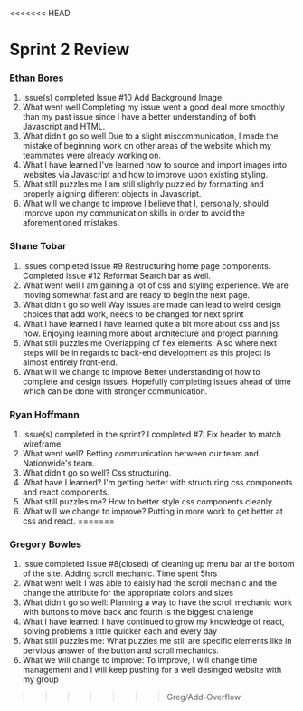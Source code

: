 <<<<<<< HEAD
# Sprint 2 Review
### Ethan Bores
1. Issue(s) completed
Issue #10 Add Background Image.
2. What went well
Completing my issue went a good deal more smoothly than my past issue since I have a better understanding of both Javascript and HTML.
3. What didn't go so well
Due to a slight miscommunication, I made the mistake of beginning work on other areas of the website which my teammates were already working on.
4. What I have learned
I've learned how to source and import images into websites via Javascript and how to improve upon existing styling.
5. What still puzzles me
I am still slightly puzzled by formatting and properly aligning different objects in Javascript.
6. What will we change to improve
I believe that I, personally, should improve upon my communication skills in order to avoid the aforementioned mistakes.
### Shane Tobar
1. Issues completed
Issue #9 Restructuring home page components. Completed Issue #12 Reformat Search bar as well.
2. What went well
I am gaining a lot of css and styling experience. We are moving somewhat fast and are ready to begin the next page.
3. What didn't go so well
Way issues are made can lead to weird design choices that add work, needs to be changed for next sprint
4. What I have learned
I have learned quite a bit more about css and jss now. Enjoying learning more about architecture and project planning.
5. What still puzzles me
Overlapping of flex elements. Also where next steps will be in regards to back-end development as this project is almost entirely front-end.
6. What will we change to improve
Better understanding of how to complete and design issues. Hopefully completing issues ahead of time which can be done with stronger communication.


### Ryan Hoffmann
1. Issue(s) completed in the sprint?
I completed #7: Fix header to match wireframe
2. What went well?
Betting communication between our team and Nationwide's team.
3. What didn’t go so well?
Css structuring.
4. What have I learned?
I'm getting better with structuring css components and react components.
5. What still puzzles me?
How to better style css components cleanly.
6. What will we change to improve?
Putting in more work to get better at css and react.
=======
### Gregory Bowles
1. Issue completed 
Issue #8(closed) of cleaning up menu bar at the bottom of the site. Adding scroll mechanic. Time spent 5hrs
2. What went well: 
I was able to eaisly had the scroll mechanic and the change the attribute for the appropriate colors and sizes
3. What didn't go so well:
Planning a way to have the scroll mechanic work with buttons to move back and fourth is the biggest challenge
4. What I have learned:
I have continued to grow my knowledge of react, solving problems a little quicker each and every day
5. What still puzzles me:
What puzzles me still are specific elements like in pervious answer of the button and scroll mechanics.
6. What we will change to improve:
To improve, I will change time management and I will keep pushing for a well desinged website with my group
>>>>>>> Greg/Add-Overflow
